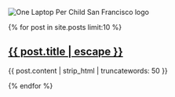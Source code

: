 ---
---

<img src="https://www.olpcsf.org/sites/default/files/images/olpcsf_title.png"
alt="One Laptop Per Child San Francisco logo">

{% for post in site.posts limit:10 %}
<h2><a href="{{ post.url | prepend: site.baseurl}}">{{ post.title | escape }}</a></h2>
<p>{{ post.content | strip_html | truncatewords: 50 }}</p>
{% endfor %}
